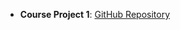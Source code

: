 * <b>Course Project 1</b>: <a href="https://github.com/xujiachang1024/ExData_Plotting1">GitHub Repository</a>
